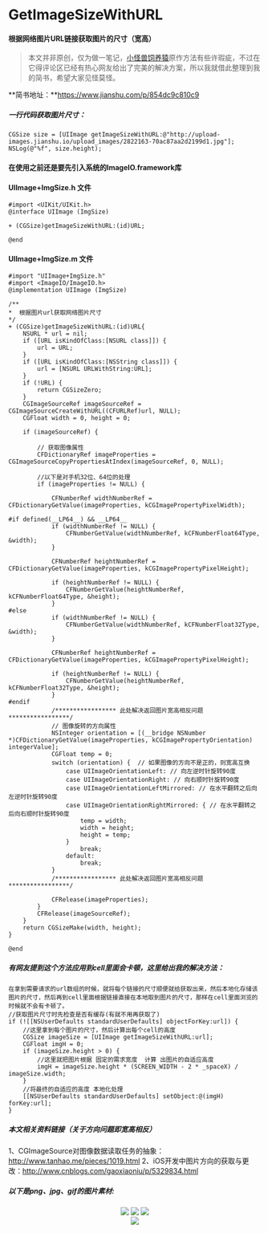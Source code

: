 # GetImageSizeWithURL

#### 根据网络图片URL链接获取图片的尺寸（宽高）

> 本文并非原创，仅为做一笔记，[小怪兽饲养猿](http://www.jianshu.com/p/9984c37f3f54)原作方法有些许瑕疵，不过在它得评论区已经有热心网友给出了完美的解决方案，所以我就借此整理到我的简书，希望大家见怪莫怪。

**简书地址：**https://www.jianshu.com/p/854dc9c810c9

##### 一行代码获取图片尺寸：
```
CGSize size = [UIImage getImageSizeWithURL:@"http://upload-images.jianshu.io/upload_images/2822163-70ac87aa2d2199d1.jpg"];
NSLog(@"%f", size.height);
```

#### 在使用之前还是要先引入系统的ImageIO.framework库

#### UIImage+ImgSize.h 文件

```
#import <UIKit/UIKit.h>
@interface UIImage (ImgSize)

+ (CGSize)getImageSizeWithURL:(id)URL;

@end

```


#### UIImage+ImgSize.m 文件

```
#import "UIImage+ImgSize.h"
#import <ImageIO/ImageIO.h>
@implementation UIImage (ImgSize)

/**
*  根据图片url获取网络图片尺寸
*/
+ (CGSize)getImageSizeWithURL:(id)URL{
    NSURL * url = nil;
    if ([URL isKindOfClass:[NSURL class]]) {
        url = URL;
    }
    if ([URL isKindOfClass:[NSString class]]) {
        url = [NSURL URLWithString:URL];
    }
    if (!URL) {
        return CGSizeZero;
    }
    CGImageSourceRef imageSourceRef = CGImageSourceCreateWithURL((CFURLRef)url, NULL);
    CGFloat width = 0, height = 0;
    
    if (imageSourceRef) {
        
        // 获取图像属性
        CFDictionaryRef imageProperties = CGImageSourceCopyPropertiesAtIndex(imageSourceRef, 0, NULL);
        
        //以下是对手机32位、64位的处理
        if (imageProperties != NULL) {
            
            CFNumberRef widthNumberRef = CFDictionaryGetValue(imageProperties, kCGImagePropertyPixelWidth);
            
#if defined(__LP64__) && __LP64__
            if (widthNumberRef != NULL) {
                CFNumberGetValue(widthNumberRef, kCFNumberFloat64Type, &width);
            }
            
            CFNumberRef heightNumberRef = CFDictionaryGetValue(imageProperties, kCGImagePropertyPixelHeight);
            
            if (heightNumberRef != NULL) {
                CFNumberGetValue(heightNumberRef, kCFNumberFloat64Type, &height);
            }
#else
            if (widthNumberRef != NULL) {
                CFNumberGetValue(widthNumberRef, kCFNumberFloat32Type, &width);
            }
            
            CFNumberRef heightNumberRef = CFDictionaryGetValue(imageProperties, kCGImagePropertyPixelHeight);
            
            if (heightNumberRef != NULL) {
                CFNumberGetValue(heightNumberRef, kCFNumberFloat32Type, &height);
            }
#endif
            /***************** 此处解决返回图片宽高相反问题 *****************/
            // 图像旋转的方向属性
            NSInteger orientation = [(__bridge NSNumber *)CFDictionaryGetValue(imageProperties, kCGImagePropertyOrientation) integerValue];
            CGFloat temp = 0;
            switch (orientation) {  // 如果图像的方向不是正的，则宽高互换
                case UIImageOrientationLeft: // 向左逆时针旋转90度
                case UIImageOrientationRight: // 向右顺时针旋转90度
                case UIImageOrientationLeftMirrored: // 在水平翻转之后向左逆时针旋转90度
                case UIImageOrientationRightMirrored: { // 在水平翻转之后向右顺时针旋转90度
                    temp = width;
                    width = height;
                    height = temp;
                }
                    break;
                default:
                    break;
            }
            /***************** 此处解决返回图片宽高相反问题 *****************/

            CFRelease(imageProperties);
        }
        CFRelease(imageSourceRef);
    }
    return CGSizeMake(width, height);
}

@end

```

##### 有网友提到这个方法应用到cell里面会卡顿，这里给出我的解决方法：
	
```
在拿到需要请求的url数组的时候，就将每个链接的尺寸顺便就给获取出来，然后本地化存储该图片的尺寸，然后再到cell里面根据链接直接在本地取到图片的尺寸，那样在cell里面浏览的时候就不会有卡顿了。
//获取图片尺寸时先检查是否有缓存(有就不用再获取了)
if (![[NSUserDefaults standardUserDefaults] objectForKey:url]) {
	//这里拿到每个图片的尺寸，然后计算出每个cell的高度
	CGSize imageSize = [UIImage getImageSizeWithURL:url];
	CGFloat imgH = 0;
	if (imageSize.height > 0) {
		//这里就把图片根据 固定的需求宽度  计算 出图片的自适应高度
		imgH = imageSize.height * (SCREEN_WIDTH - 2 * _spaceX) / imageSize.width;
	}   
	//将最终的自适应的高度 本地化处理
	[[NSUserDefaults standardUserDefaults] setObject:@(imgH) forKey:url];
}
```

##### 本文相关资料链接（关于方向问题即宽高相反）
1、CGImageSource对图像数据读取任务的抽象：http://www.tanhao.me/pieces/1019.html
2、iOS开发中图片方向的获取与更改：http://www.cnblogs.com/gaoxiaoniu/p/5329834.html

##### 以下是png、jpg、gif的图片素材:

<div align="center">
	<img src="http://upload-images.jianshu.io/upload_images/2822163-925eb5564821ceb9.png"/>
	<img src="http://upload-images.jianshu.io/upload_images/2822163-70ac87aa2d2199d1.jpg" />
	<img src="http://upload-images.jianshu.io/upload_images/2822163-add2e3fc3735a6e7.gif" />
</div>

<div align="center">
	<img src="http://upload-images.jianshu.io/upload_images/2822163-089602958ae7072a.png"/>
</div>

